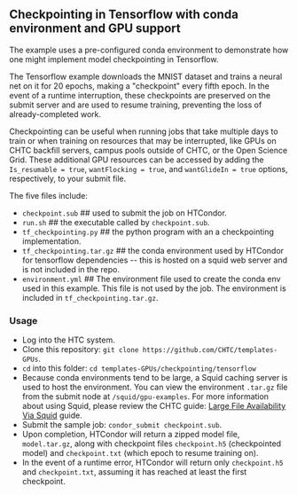 ## Checkpointing in Tensorflow with conda environment and GPU support
The example uses a pre-configured conda environment to demonstrate how one might implement model checkpointing in Tensorflow.

The Tensorflow example downloads the MNIST dataset and trains a neural net on it for 20 epochs, making a "checkpoint" every fifth epoch. In the event of a runtime interruption, these checkpoints are preserved on the submit server and are used to resume training, preventing the loss of already-completed work.

Checkpointing can be useful when running jobs that take multiple days to train or when training on resources that may be interrupted, like GPUs on CHTC backfill servers, campus pools outside of CHTC, or the Open Science Grid. These additional GPU resources can be accessed by adding the `Is_resumable = true`, `wantFlocking = true`, and `wantGlideIn = true` options, respectively, to your submit file.

The five files include:
- `checkpoint.sub` ## used to submit the job on HTCondor.
- `run.sh` ## the executable called by `checkpoint.sub`.
- `tf_checkpointing.py` ## the python program with an a checkpointing implementation.
- `tf_checkpointing.tar.gz` ## the conda environment used by HTCondor for tensorflow dependencies -- this is hosted on a squid web server and is not included in the repo.
- `environment.yml` ## The environment file used to create the conda env used in this example. This file is not used by the job. The environment is included in `tf_checkpointing.tar.gz`.

### Usage
- Log into the HTC system.
- Clone this repository: `git clone https://github.com/CHTC/templates-GPUs`.
- `cd` into this folder: `cd templates-GPUs/checkpointing/tensorflow`
- Because conda environments tend to be large, a Squid caching server is used to host the environment. You can view the environment `.tar.gz` file from the submit node at `/squid/gpu-examples`. For more information about using Squid, please review the CHTC guide:
[Large File Availability Via Squid](https://chtc.cs.wisc.edu/uw-research-computing/file-avail-squid) guide.
- Submit the sample job: `condor_submit checkpoint.sub`.
- Upon completion, HTCondor will return a zipped model file, `model.tar.gz`, along with checkpoint files `checkpoint.h5` (checkpointed model) and `checkpoint.txt` (which epoch to resume training on).
- In the event of a runtime error, HTCondor will return only `checkpoint.h5` and `checkpoint.txt`, assuming it has reached at least the first checkpoint.
